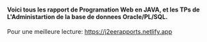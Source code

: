 
#### Voici tous les rapport de Programation Web en JAVA, et les TPs de L'Administartion de la base de donnees Oracle/PL/SQL.

Pour une meilleure lecture:  https://j2eerapports.netlify.app
